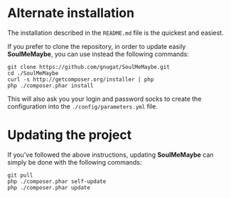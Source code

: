 # Alternate installation

The installation described in the `README.md` file is the quickest and easiest.

If you prefer to clone the repository, in order to update easily
**SoulMeMaybe**, you can use instead the following commands:

    git clone https://github.com/gnugat/SoulMeMaybe.git
    cd ./SoulMeMaybe
    curl -s http://getcomposer.org/installer | php
    php ./composer.phar install

This will also ask you your login and password socks to create the
configuration into the `./config/parameters.yml` file.

# Updating the project

If you've followed the above instructions, updating **SoulMeMaybe** can simply
be done with the following commands:

    git pull
    php ./composer.phar self-update
    php ./composer.phar update
